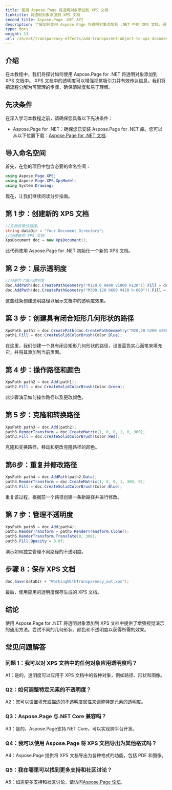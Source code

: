 ```yaml
---
title: 使用 Aspose.Page 将透明对象添加到 XPS 文档
linktitle: 将透明对象添加到 XPS 文档
second_title: Aspose.Page .NET API
description: 了解如何使用 Aspose.Page 将透明对象添加到 .NET 中的 XPS 文档。通过分步指导增强视觉吸引力。
type: docs
weight: 11
url: /zh/net/transparency-effects/add-transparent-object-to-xps-document/
---
```

## 介绍

在本教程中，我们将探讨如何使用 Aspose.Page for .NET 将透明对象添加到 XPS 文档中。 XPS 文档中的透明度可以增强视觉吸引力并有效传达信息。我们将把流程分解为可管理的步骤，确保清晰度和易于理解。

## 先决条件

在深入学习本教程之前，请确保您具备以下先决条件：

-  Aspose.Page for .NET：确保您已安装 Aspose.Page for .NET 库。您可以从以下位置下载：[Aspose.Page for .NET 文档](https://reference.aspose.com/page/net/).

## 导入命名空间

首先，在您的项目中包含必要的命名空间：

```csharp
using Aspose.Page.XPS;
using Aspose.Page.XPS.XpsModel;
using System.Drawing;
```

现在，让我们继续阅读分步指南。

## 第 1 步：创建新的 XPS 文档

```csharp
//文档目录的路径。
string dataDir = "Your Document Directory";
//创建新的 XPS 文档
XpsDocument doc = new XpsDocument();
```

此代码使用 Aspose.Page for .NET 初始化一个新的 XPS 文档。

## 第 2 步：展示透明度

```csharp
//只是为了展示透明度
doc.AddPath(doc.CreatePathGeometry("M120,0 H400 v1000 H120")).Fill = doc.CreateSolidColorBrush(Color.Gray);
doc.AddPath(doc.CreatePathGeometry("M300,120 h600 V420 h-600")).Fill = doc.CreateSolidColorBrush(Color.Gray);
```

这些线条创建透明路径以展示文档中的透明度效果。

## 第 3 步：创建具有闭合矩形几何形状的路径

```csharp
XpsPath path1 = doc.CreatePath(doc.CreatePathGeometry("M20,20 h200 v200 h-200 z"));
path1.Fill = doc.CreateSolidColorBrush(Color.Blue);
```

在这里，我们创建一个具有闭合矩形几何形状的路径，设置蓝色实心画笔来填充它，并将其添加到当前页面。

## 第 4 步：操作路径和颜色

```csharp
XpsPath path2 = doc.Add(path1);
path2.Fill = doc.CreateSolidColorBrush(Color.Green);
```

此步骤演示如何操作路径以及更改颜色。

## 第 5 步：克隆和转换路径

```csharp
XpsPath path3 = doc.Add(path2);
path3.RenderTransform = doc.CreateMatrix(1, 0, 0, 1, 0, 300);
path3.Fill = doc.CreateSolidColorBrush(Color.Red);
```

克隆和变换路径，移动和更改克隆路径的颜色。

## 第6步：重复并修改路径

```csharp
XpsPath path4 = doc.AddPath(path2.Data);
path4.RenderTransform = doc.CreateMatrix(1, 0, 0, 1, 300, 0);
path4.Fill = doc.CreateSolidColorBrush(Color.Blue);
```

重复该过程，根据前一个路径创建一条新路径并进行修改。

## 第 7 步：管理不透明度

```csharp
XpsPath path5 = doc.Add(path4);
path5.RenderTransform = path5.RenderTransform.Clone();
path5.RenderTransform.Translate(0, 300);
path5.Fill.Opacity = 0.8f;
```

演示如何独立管理不同路径的不透明度。

## 步骤 8：保存 XPS 文档

```csharp
doc.Save(dataDir + "WorkingWithTransparency_out.xps");
```

最后，使用应用的透明度保存生成的 XPS 文档。

## 结论

使用 Aspose.Page for .NET 将透明对象添加到 XPS 文档中提供了增强视觉演示的通用方法。尝试不同的几何形状、颜色和不透明度以获得所需的效果。

## 常见问题解答

### 问题 1：我可以对 XPS 文档中的任何对象应用透明度吗？

A1：是的，透明度可以应用于 XPS 文档中的各种对象，例如路径、形状和图像。

### Q2：如何调整特定元素的不透明度？

A2：您可以设置填充或描边的不透明度属性来调整特定元素的透明度。

### Q3：Aspose.Page 与.NET Core 兼容吗？

A3：是的，Aspose.Page支持.NET Core，可以实现跨平台开发。

### Q4：我可以使用 Aspose.Page 将 XPS 文档导出为其他格式吗？

A4：Aspose.Page 提供将 XPS 文档导出为各种格式的功能，包括 PDF 和图像。

### Q5：我在哪里可以找到更多支持和社区讨论？

 A5：如需更多支持和社区讨论，请访问[Aspose.Page 论坛](https://forum.aspose.com/c/page/39).
